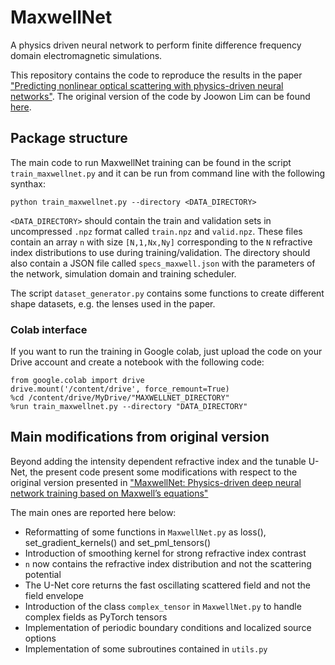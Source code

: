 # MaxwellNet

A physics driven neural network to perform finite difference frequency domain electromagnetic simulations.

This repository contains the code to reproduce the results in the
paper ["Predicting nonlinear optical scattering with physics-driven neural networks"](https://arxiv.org/abs/2208.05793).
The original version of the code by Joowon Lim can be found [here](https://github.com/limjoowon/maxwellnet).

## Package structure

The main code to run MaxwellNet training can be found in the script `train_maxwellnet.py` and it can be run from command
line with the following synthax:

`
python train_maxwellnet.py --directory <DATA_DIRECTORY>
`

`<DATA_DIRECTORY>` should contain the train and validation sets in uncompressed `.npz` format called `train.npz`
and `valid.npz`. These files contain an array `n` with size `[N,1,Nx,Ny]` corresponding to the `N` refractive index
distributions to use during training/validation. The directory should also contain a JSON file
called `specs_maxwell.json` with the parameters of the network, simulation domain and training scheduler.

The script `dataset_generator.py` contains some functions to create different shape datasets, e.g. the lenses used in the paper.


### Colab interface

If you want to run the training in Google colab, just upload the code on your Drive 
account and create a notebook with the following code:

<pre><code>from google.colab import drive
drive.mount('/content/drive', force_remount=True)
%cd /content/drive/MyDrive/"MAXWELLNET_DIRECTORY"
%run train_maxwellnet.py --directory "DATA_DIRECTORY"
</pre></code>

## Main modifications from original version

Beyond adding the intensity dependent refractive index and the tunable U-Net, the present code
present some modifications with respect to the original version presented in ["MaxwellNet: 
Physics-driven deep neural 
network training 
based on Maxwell’s equations"](https://aip.scitation.org/doi/10.1063/5.0071616)

The main ones are reported here below:

  - Reformatting of some functions in `MaxwellNet.py` as loss(), set_gradient_kernels() and set_pml_tensors() 
  - Introduction of smoothing kernel for strong refractive index contrast
  - `n` now contains the refractive index distribution and not the scattering potential
  - The U-Net core returns the fast oscillating scattered field and not the field envelope
  - Introduction of the class `complex_tensor` in `MaxwellNet.py` to handle complex fields as PyTorch tensors
  - Implementation of periodic boundary conditions and localized source options
  - Implementation of some subroutines contained in `utils.py`